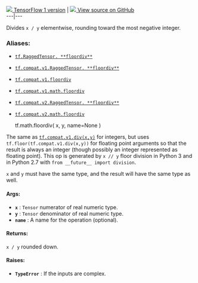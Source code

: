 [ ![](https://tensorflow.google.cn/images/tf_logo_32px.png) TensorFlow 1
version](/versions/r1.15/api_docs/python/tf/math/floordiv) |  [
![](https://tensorflow.google.cn/images/GitHub-Mark-32px.png) View source on
GitHub
](https://github.com/tensorflow/tensorflow/blob/r2.0/tensorflow/python/ops/math_ops.py#L1152-L1180)  
---|---  
  
Divides `x / y` elementwise, rounding toward the most negative integer.

### Aliases:

  * [`tf.RaggedTensor. **floordiv**`](/api_docs/python/tf/RaggedTensor#__floordiv__)
  * [`tf.compat.v1.RaggedTensor. **floordiv**`](/api_docs/python/tf/RaggedTensor#__floordiv__)
  * [`tf.compat.v1.floordiv`](/api_docs/python/tf/math/floordiv)
  * [`tf.compat.v1.math.floordiv`](/api_docs/python/tf/math/floordiv)
  * [`tf.compat.v2.RaggedTensor. **floordiv**`](/api_docs/python/tf/RaggedTensor#__floordiv__)
  * [`tf.compat.v2.math.floordiv`](/api_docs/python/tf/math/floordiv)

    
    
    tf.math.floordiv(
        x,
        y,
        name=None
    )
    

The same as
[`tf.compat.v1.div(x,y)`](https://tensorflow.google.cn/api_docs/python/tf/RaggedTensor#__div__)
for integers, but uses `tf.floor(tf.compat.v1.div(x,y))` for floating point
arguments so that the result is always an integer (though possibly an integer
represented as floating point). This op is generated by `x // y` floor
division in Python 3 and in Python 2.7 with `from __future__ import division`.

`x` and `y` must have the same type, and the result will have the same type as
well.

#### Args:

  * **`x`** : `Tensor` numerator of real numeric type.
  * **`y`** : `Tensor` denominator of real numeric type.
  * **`name`** : A name for the operation (optional).

#### Returns:

`x / y` rounded down.

#### Raises:

  * **`TypeError`** : If the inputs are complex.

